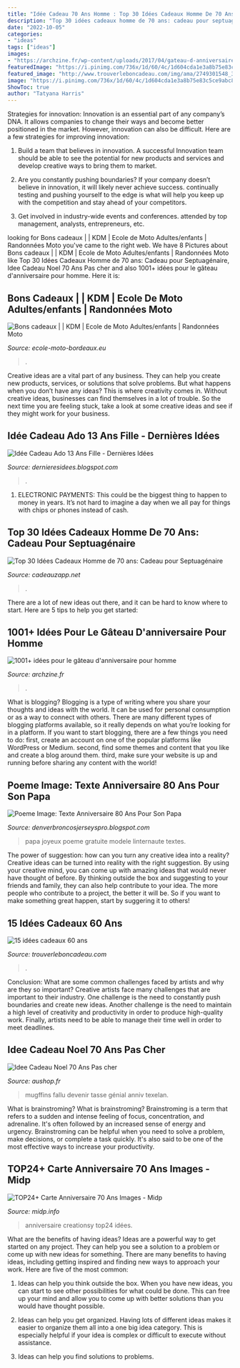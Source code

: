 ```yaml
---
title: "Idée Cadeau 70 Ans Homme : Top 30 Idées Cadeaux Homme De 70 Ans: Cadeau Pour Septuagénaire"
description: "Top 30 idées cadeaux homme de 70 ans: cadeau pour septuagénaire"
date: "2022-10-05"
categories:
- "ideas"
tags: ["ideas"]
images:
- "https://archzine.fr/wp-content/uploads/2017/04/gateau-d-anniversaire-original-adulte-gateau-d-anniversaire-recette-idée.jpg"
featuredImage: "https://i.pinimg.com/736x/1d/60/4c/1d604cda1e3a8b75e83c5ce9abc81f17.jpg"
featured_image: "http://www.trouverleboncadeau.com/img/ama/2749301548_330.jpg"
image: "https://i.pinimg.com/736x/1d/60/4c/1d604cda1e3a8b75e83c5ce9abc81f17.jpg"
ShowToc: true
author: "Tatyana Harris"
---
```



Strategies for innovation:
Innovation is an essential part of any company’s DNA. It allows companies to change their ways and become better positioned in the market. However, innovation can also be difficult. Here are a few strategies for improving innovation:
1. Build a team that believes in innovation. A successful Innovation team should be able to see the potential for new products and services and develop creative ways to bring them to market.

2. Are you constantly pushing boundaries? If your company doesn’t believe in innovation, it will likely never achieve success. continually testing and pushing yourself to the edge is what will help you keep up with the competition and stay ahead of your competitors.

3. Get involved in industry-wide events and conferences. attended by top management, analysts, entrepreneurs, etc.

	

		
looking for Bons cadeaux | | KDM | Ecole de Moto Adultes/enfants | Randonnées Moto you've came to the right web. We have 8 Pictures about Bons cadeaux | | KDM | Ecole de Moto Adultes/enfants | Randonnées Moto like Top 30 Idées Cadeaux Homme de 70 ans: Cadeau pour Septuagénaire, Idee Cadeau Noel 70 Ans Pas cher and also 1001+ idées pour le gâteau d&#039;anniversaire pour homme. Here it is:
		
    
## Bons Cadeaux | | KDM | Ecole De Moto Adultes/enfants | Randonnées Moto

<img loading=lazy src="https://www.ecole-moto-bordeaux.eu/datas/386/cadeau.png" onerror="this.onerror=null;this.src='https://tse1.mm.bing.net/th?id=OIP.rXYFa2j8GCAEfkxqJ23KQgHaHa&amp;pid=15.1';" alt="Bons cadeaux | | KDM | Ecole de Moto Adultes/enfants | Randonnées Moto">

_Source: ecole-moto-bordeaux.eu_

>. 

	

Creative ideas are a vital part of any business. They can help you create new products, services, or solutions that solve problems. But what happens when you don’t have any ideas? This is where creativity comes in. Without creative ideas, businesses can find themselves in a lot of trouble. So the next time you are feeling stuck, take a look at some creative ideas and see if they might work for your business.

    
## Idée Cadeau Ado 13 Ans Fille - Dernières Idées

<img loading=lazy src="https://i.pinimg.com/736x/1d/60/4c/1d604cda1e3a8b75e83c5ce9abc81f17.jpg" onerror="this.onerror=null;this.src='https://tse3.mm.bing.net/th?id=OIP.pL4ZueUT_mGAheJmQa8FKwHaOG&amp;pid=15.1';" alt="Idée Cadeau Ado 13 Ans Fille - Dernières Idées">

_Source: dernieresidees.blogspot.com_

>. 

	

1. ELECTRONIC PAYMENTS: This could be the biggest thing to happen to money in years. It’s not hard to imagine a day when we all pay for things with chips or phones instead of cash. 

    
## Top 30 Idées Cadeaux Homme De 70 Ans: Cadeau Pour Septuagénaire

<img loading=lazy src="https://m.media-amazon.com/images/I/51tbWF8SttL.jpg" onerror="this.onerror=null;this.src='https://tse1.mm.bing.net/th?id=OIP.yFiBojAesOsagHRUl0u6qwHaHa&amp;pid=15.1';" alt="Top 30 Idées Cadeaux Homme de 70 ans: Cadeau pour Septuagénaire">

_Source: cadeauzapp.net_

>. 

	

There are a lot of new ideas out there, and it can be hard to know where to start. Here are 5 tips to help you get started: 

    
## 1001+ Idées Pour Le Gâteau D&#039;anniversaire Pour Homme

<img loading=lazy src="https://archzine.fr/wp-content/uploads/2017/04/gateau-d-anniversaire-original-adulte-gateau-d-anniversaire-recette-idée.jpg" onerror="this.onerror=null;this.src='https://tse4.mm.bing.net/th?id=OIP.gLmpHjAU96fOVixEwxTQsgHaJ3&amp;pid=15.1';" alt="1001+ idées pour le gâteau d&#039;anniversaire pour homme">

_Source: archzine.fr_

>. 

	

What is blogging?
Blogging is a type of writing where you share your thoughts and ideas with the world. It can be used for personal consumption or as a way to connect with others. There are many different types of blogging platforms available, so it really depends on what you’re looking for in a platform. If you want to start blogging, there are a few things you need to do: first, create an account on one of the popular platforms like WordPress or Medium. second, find some themes and content that you like and create a blog around them. third, make sure your website is up and running before sharing any content with the world!

    
## Poeme Image: Texte Anniversaire 80 Ans Pour Son Papa

<img loading=lazy src="https://i.pinimg.com/originals/24/de/7d/24de7db4169a326eb8b3cf4473852df5.png" onerror="this.onerror=null;this.src='https://tse3.mm.bing.net/th?id=OIP.D_FQeTh_dLEaJY9yvAH-NQHaFh&amp;pid=15.1';" alt="Poeme Image: Texte Anniversaire 80 Ans Pour Son Papa">

_Source: denverbroncosjerseyspro.blogspot.com_

>papa joyeux poeme gratuite modele linternaute textes. 

	

The power of suggestion: how can you turn any creative idea into a reality?
Creative ideas can be turned into reality with the right suggestion. By using your creative mind, you can come up with amazing ideas that would never have thought of before. By thinking outside the box and suggesting to your friends and family, they can also help contribute to your idea. The more people who contribute to a project, the better it will be. So if you want to make something great happen, start by suggering it to others!

    
## 15 Idées Cadeaux 60 Ans

<img loading=lazy src="http://www.trouverleboncadeau.com/img/ama/2749301548_330.jpg" onerror="this.onerror=null;this.src='https://tse4.mm.bing.net/th?id=OIP.tB2SWfP7hw1LzEBmrsJfaAAAAA&amp;pid=15.1';" alt="15 idées cadeaux 60 ans">

_Source: trouverleboncadeau.com_

>. 

	

Conclusion: What are some common challenges faced by artists and why are they so important?
Creative artists face many challenges that are important to their industry. One challenge is the need to constantly push boundaries and create new ideas. Another challenge is the need to maintain a high level of creativity and productivity in order to produce high-quality work. Finally, artists need to be able to manage their time well in order to meet deadlines.

    
## Idee Cadeau Noel 70 Ans Pas Cher

<img loading=lazy src="https://aushop.fr/wp-content/uploads/2019/12/mugffins-mugtasse-joyeux-70-anniversaire-il-ma-fallu-70-ans-pour-devenir.jpg" onerror="this.onerror=null;this.src='https://tse4.mm.bing.net/th?id=OIP.NOa52-AOeZcMGtmzNsR-6wHaHa&amp;pid=15.1';" alt="Idee Cadeau Noel 70 Ans Pas cher">

_Source: aushop.fr_

>mugffins fallu devenir tasse génial anniv texelan. 

	

What is brainstroming?
What is brainstroming? Brainstroming is a term that refers to a sudden and intense feeling of focus, concentration, and adrenaline. It's often followed by an increased sense of energy and urgency. Brainstroming can be helpful when you need to solve a problem, make decisions, or complete a task quickly. It's also said to be one of the most effective ways to increase your productivity.

    
## TOP24+ Carte Anniversaire 70 Ans Images - Midp

<img loading=lazy src="https://p1.storage.canalblog.com/13/06/588638/126149468_o.jpg" onerror="this.onerror=null;this.src='https://tse4.mm.bing.net/th?id=OIP.POWDqx5cNnuRPi-q0IngEwHaEl&amp;pid=15.1';" alt="TOP24+ Carte Anniversaire 70 Ans Images - Midp">

_Source: midp.info_

>anniversaire creationsy top24 idées. 

	

What are the benefits of having ideas?
Ideas are a powerful way to get started on any project. They can help you see a solution to a problem or come up with new ideas for something. There are many benefits to having ideas, including getting inspired and finding new ways to approach your work. Here are five of the most common: 
1. Ideas can help you think outside the box. When you have new ideas, you can start to see other possibilities for what could be done. This can free up your mind and allow you to come up with better solutions than you would have thought possible. 

2. Ideas can help you get organized. Having lots of different ideas makes it easier to organize them all into a one big idea category. This is especially helpful if your idea is complex or difficult to execute without assistance. 

3. Ideas can help you find solutions to problems.

